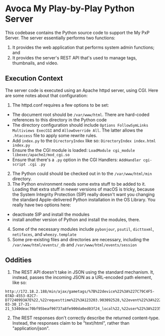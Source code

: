 # Avoca My Play-by-Play Python Server

This codebase contains the Python source code to support the My PxP Server.
The server essentially performs two functions:

1. It provides the web application that performs system admin functions; and
2. It provides the server's REST API that's used to manage tags, thumbnails,
and video.

## Execution Context

The server code is executed using an Apache httpd server, using CGI. Here are some
notes about that configuration:

1. The httpd.conf requires a few options to be set:
  * The document root should be `/var/www/html`. There are hard-coded references to this
    directory in the Python code
  * The directory configuration should include `Options FollowSymLinks Multiviews ExecCGI` 
    and `AllowOverride All`. The latter allows the `.htaccess` file to apply some 
    rewrite rules.
  * Add `index.py` to the `DirectoryIndex` like so: `DirectoryIndex index.html index.py`
  * Ensure the the CGI module is loaded: `LoadModule cgi_module libexec/apache2/mod_cgi.so`
  * Ensure that there's a `.py` option in the CGI Handlers: `AddHandler cgi-script .cgi .py`
2. The Python could should be checked out in to the `/var/www/html/min` directory.
3. The Python environment needs some extra stuff to be added to it. Loading that extra
   stuff in newer versions of macOS is tricky, because the System Integrity Protection 
   (SIP) really doesn't want you changing the standard Apple-delivered Python 
   installation in the OS Library. You really have two options here:
  * deactivate SIP and install the modules
  * install another version of Python and install the modules, there.
4. Some of the necessary modules include `pybonjour`, `psutil`, `dicttoxml`, `netifaces`, 
   and `wheezy.template`
5. Some pre-existing files and directories are necessary, including the 
   `/var/www/html/events/_db` and `/var/www/html/events/session`

## Oddities

1. The REST API doesn't take in JSON using the standard mechanism. It, instead,
passes the incoming JSON as a URL-encoded path element, like so:

```
http://172.18.2.188/min/ajax/gametags/%7B%22device%22%3A%227C79C4F5-07AD-4553-82C7-D77240993A7E%22,%22requesttime%22%3A123203.903092528,%22event%22%3A%222017-03-30_17-31-21_5340deac70bf95beaf90737a8fe900da0ed03f24_local%22,%22user%22%3A%22356a192b7913b04c54574d18c28d46e6395428ab%22%7D
```

2. The REST responses don't correctly describe the returned content-type.
Instead, the responses claim to be "text/html", rather than "application/json".
